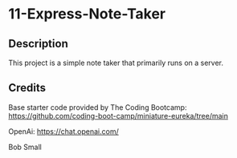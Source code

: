 # 11-Express-Note-Taker

## Description

This project is a simple note taker that primarily runs on a server.

## Credits

Base starter code provided by The Coding Bootcamp: https://github.com/coding-boot-camp/miniature-eureka/tree/main

OpenAi: https://chat.openai.com/

Bob Small